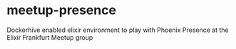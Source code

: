 # meetup-presence
Dockerhive enabled elixir environment to play with Phoenix Presence at the Elixir Frankfurt Meetup group

